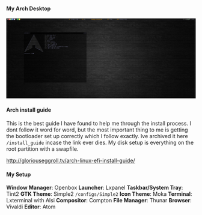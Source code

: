 #### My Arch Desktop
![](screenshots/arch_desktop0.png)


#### Arch install guide

This is the best guide I have found to help me through the install process. I dont follow it word for word, but the most important thing to me is getting the bootloader set up correctly which I follow exactly. Ive archived it here `/install_guide` incase the link ever dies. My disk setup is everything on the root partition with a swapfile.

http://gloriouseggroll.tv/arch-linux-efi-install-guide/


#### My Setup

**Window Manager**: Openbox
**Launcher**: Lxpanel
**Taskbar/System Tray**: Tint2
**GTK Theme**: Simple2 `/configs/Simple2`
**Icon Theme**: Moka
**Terminal**: Lxterminal with Alsi
**Compositor**: Compton
**File Manager**: Thunar
**Browser**: Vivaldi
**Editor**: Atom

